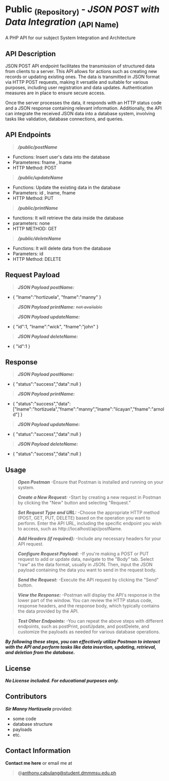 # Public <sub>(Repository)</sub> - _JSON POST with Data Integration_ <sub>(API Name)</sub>
A PHP API for our subject System Integration and Architecture

## API Description
JSON POST API endpoint facilitates the transmission of structured data from clients to a server. This API allows for actions such as creating new records or updating existing ones. The data is transmitted in JSON format via HTTP POST requests, making it versatile and suitable for various purposes, including user registration and data updates. Authentication measures are in place to ensure secure access.

Once the server processes the data, it responds with an HTTP status code and a JSON response containing relevant information. Additionally, the API can integrate the received JSON data into a database system, involving tasks like validation, database connections, and queries.

## API Endpoints
>***/public/postName***
- Functions: Insert user's data into the database
- Parameteres: fname , lname
- HTTP Method: POST

>***/public/updateName***
- Functions: Update the existing data in the database
- Parameters: id , lname, fname
- HTTP Method: PUT

>***/public/printName***
- functions: It will retrieve the data inside the database
- parameters: none
- HTTP METHOD: GET

>***/public/deleteName***
- Functions: It will delete data from the database
- Parameters: id
- HTTP Method: DELETE

## Request Payload
>***JSON Payload postName:***
- {
  "lname":"hortizuela",
   "fname":"manny"
}

>***JSON Payload printName:***
 ~~not available~~

>***JSON Payload updateName:***
- {
  "id":1,
  "lname":"wick",
   "fname":"john"
}

>***JSON Payload deleteName:***
- {
  "id":1
}

## Response
>***JSON Payload postName:***
- {
         "status":"success","data":null
}

>***JSON Payload printName:***
- {
         "status":"success","data":["lname":"hortizuela","fname":"manny","lname":"licayan","fname":"arnold"]
}

>***JSON Payload updateName:***
- {
         "status":"success","data":null
}

>***JSON Payload deleteName:***
- {
         "status":"success","data":null
}

## Usage
>***Open Postman***
-Ensure that Postman is installed and running on your system.

>***Create a New Request:***
-Start by creating a new request in Postman by clicking the "New" button and selecting "Request."

>***Set Request Type and URL:***
-Choose the appropriate HTTP method (POST, GET, PUT, DELETE) based on the operation you want to perform. Enter the API URL, including the specific endpoint you wish to access, such as http://localhost/api/postName.

>***Add Headers (if required):***
-Include any necessary headers for your API request.

>***Configure Request Payload:***
-If you're making a POST or PUT request to add or update data, navigate to the "Body" tab. Select "raw" as the data format, usually in JSON. Then, input the JSON payload containing the data you want to send in the request body.

>***Send the Request:***
-Execute the API request by clicking the "Send" button.

>***View the Response:***
-Postman will display the API's response in the lower part of the window. You can review the HTTP status code, response headers, and the response body, which typically contains the data provided by the API.

>***Test Other Endpoints:***
-You can repeat the above steps with different endpoints, such as postPrint, postUpdate, and postDelete, and customize the payloads as needed for various database operations.

***By following these steps, you can effectively utilize Postman to interact with the API and perform tasks like data insertion, updating, retrieval, and deletion from the database.***

## License
***No License included. For educational purposes only.***

## Contributors
***Sir Manny Hortizuela*** provided:
- some code
- database structure
- payloads
- etc.

## Contact Information
**Contact me here** or email me at 
>@anthony.cabulang@student.dmmmsu.edu.ph
